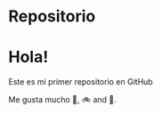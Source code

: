 # Repositorio

# Hola!

Este es mi primer repositorio en GitHub

Me gusta mucho :running:, :bike: and :dancer:.
